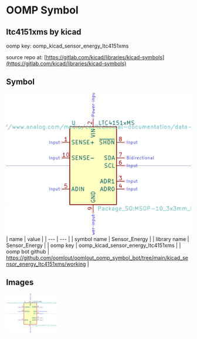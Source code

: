 # OOMP Symbol  
## ltc4151xms  by kicad  
  
oomp key: oomp_kicad_sensor_energy_ltc4151xms  
  
source repo at: [https://gitlab.com/kicad/libraries/kicad-symbols](https://gitlab.com/kicad/libraries/kicad-symbols)  
## Symbol  
  
[![working.png](working_600.png)](working.png)  
| name | value | 
| --- | --- | 
| symbol name | Sensor_Energy | 
| library name | Sensor_Energy | 
| oomp key | oomp_kicad_sensor_energy_ltc4151xms | 
| oomp bot github | https://github.com/oomlout/oomlout_oomp_symbol_bot/tree/main/kicad_sensor_energy_ltc4151xms/working | 
## Images  
  
[![working.png](working_140.png)](working.png)  
